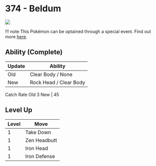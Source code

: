 # 374 - Beldum
![][374]

!!! note
    This Pokémon can be optained through a special event. Find out more [here](../../../special_events/#beldum).

## Ability (Complete)

Update | Ability
---    | ---
Old    | Clear Body / None
New    | Rock Head / Clear Body

Catch Rate
Old     3
New    | 45

## Level Up

Level | Move
---   | ---
  1   | Take Down
  1   | Zen Headbutt
  1   | Iron Head
  1   | Iron Defense



[374]: ../img/pokemon/374.png
